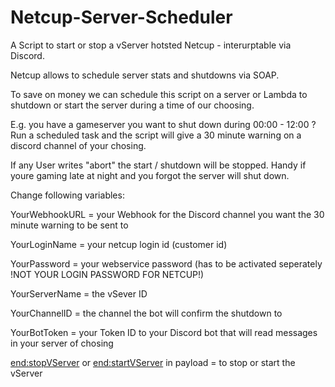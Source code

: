 # Netcup-Server-Scheduler
A Script to start or stop a vServer hotsted Netcup - interurptable via Discord. 

Netcup allows to schedule server stats and shutdowns via SOAP.

To save on money we can schedule this script on a server or Lambda to shutdown or start the server during a time of our choosing.

E.g. you have a gameserver you want to shut down during 00:00 - 12:00 ? Run a scheduled task and the script will give a 30 minute warning on a discord channel of your chosing.

If any User writes "abort" the start / shutdown will be stopped. Handy if youre gaming late at night and you forgot the server will shut down.


Change following variables:

YourWebhookURL = your Webhook for the Discord channel you want the 30 minute warning to be sent to 

YourLoginName = your netcup login id (customer id)

YourPassword = your webservice password (has to be activated seperately !NOT YOUR LOGIN PASSWORD FOR NETCUP!)

YourServerName = the vSever ID 

YourChannelID = the channel the bot will confirm the shutdown to

YourBotToken = your Token ID to your Discord bot that will read messages in your server of chosing

<end:stopVServer> or <end:startVServer> in payload = to stop or start the vServer
